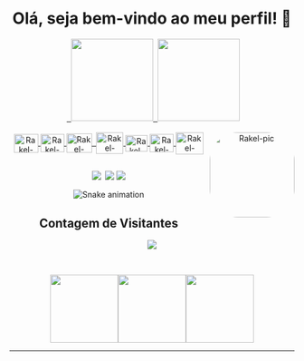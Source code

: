 <h1 align="center">Olá, seja bem-vindo ao meu perfil! 🧡</h1>

<div align="center">
  <a href="https://github.com/RakelMacedo">
  <img height="145em" src="https://github-readme-stats.vercel.app/api?username=RakelMacedo&show_icons=true&theme=gruvbox&include_all_commits=true&count_private=true"/>
  <img height="145em" src="https://github-readme-stats.vercel.app/api/top-langs/?username=RakelMacedo&layout=compact&langs_count=7&theme=gruvbox"/>
</div>
  
<div  align="center" style="display: inline_block"><br>
  <img align="center" alt="Rakel-Linux" height="33" width="43" src="https://cdn.jsdelivr.net/gh/devicons/devicon/icons/linux/linux-original.svg" />
  <img align="center" alt="Rakel-Git" height="32" width="42" src="https://cdn.jsdelivr.net/gh/devicons/devicon/icons/git/git-original.svg" />
  <img align="center" alt="Rakel-Django" height="34" width="45" src="https://cdn.jsdelivr.net/gh/devicons/devicon/icons/django/django-plain.svg" />
  <img align="center" alt="Rakel-Python" height="38" width="48" src="https://cdn.jsdelivr.net/gh/devicons/devicon/icons/python/python-original.svg" />
  <img align="center" alt="Rakel-Selenium" height="29" width="39" src="https://devicons.railway.app/i/selenium.svg" />
 <img align="center" alt="Rakel-Postgres" height="32" width="42" src="https://cdn.jsdelivr.net/gh/devicons/devicon/icons/postgresql/postgresql-original.svg" />
  <img align="center" alt="Rakel-Flask" height="39" width="49" src="https://devicons.railway.app/i/flask-light.svg" />
  <img align="right" alt="Rakel-pic" height="150" style="border-radius:50px;"src="https://i.picasion.com/pic92/3dceb20984b7c3a233b963d82f29f856.gif">
</div>

##
  
<div align="center">
  <a href="https://github.com/RakelMacedo/" target="_blank"><img src="https://img.shields.io/badge/GitHub-100000?style=for-the-badge&logo=github&logoColor=white" target="_blank"></a>
  <a href="https://www.linkedin.com/in/rakel-macedo-456a76204/" target="_blank"><img src="https://img.shields.io/badge/-LinkedIn-%230077B5?style=for-the-badge&logo=linkedin&logoColor=white" target="_blank"></a> 
  <a href = "mailto:rakelmacedo.job@gmail.com"><img src="https://img.shields.io/badge/-Gmail-%23333?style=for-the-badge&logo=gmail&logoColor=white" target="_blank"></a>
 
 ![Snake animation](https://github.com/RakelMacedo/RakelMacedo/blob/output/github-contribution-grid-snake.svg)
 
<!-- START Visitor Count -->
<div align="center">
<h2 align="centre">Contagem de Visitantes</h2>  
<p align="center"><img align="center" src="https://profile-counter.glitch.me/{RakelMacedo}/count.svg" /></p> 
<br>
</div>
<p align="center">
<img align="" height='120px' src="https://github.com/aryashah2k/aryashah2k/blob/main/assets/Geometric%20White.gif" /><img align="" height='120px' src="https://raw.githubusercontent.com/rodrigograca31/rodrigograca31/master/matrix.svg" /><img align="" height='120px' src="https://github.com/aryashah2k/aryashah2k/blob/main/assets/Geometric%20White.gif" />
</p>
<hr>
<!-- End Visitor Count -->
 
</div>
  
